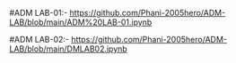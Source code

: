 #ADM LAB-01:- https://github.com/Phani-2005hero/ADM-LAB/blob/main/ADM%20LAB-01.ipynb

#ADM LAB-02:- https://github.com/Phani-2005hero/ADM-LAB/blob/main/DMLAB02.ipynb
 
